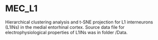 # MEC_L1
Hierarchical clustering analysis and t-SNE projection for L1 interneurons (L1INs) in the medial entorhinal cortex.
Source data file for electrophysiological properties of L1INs was in folder /Data.
